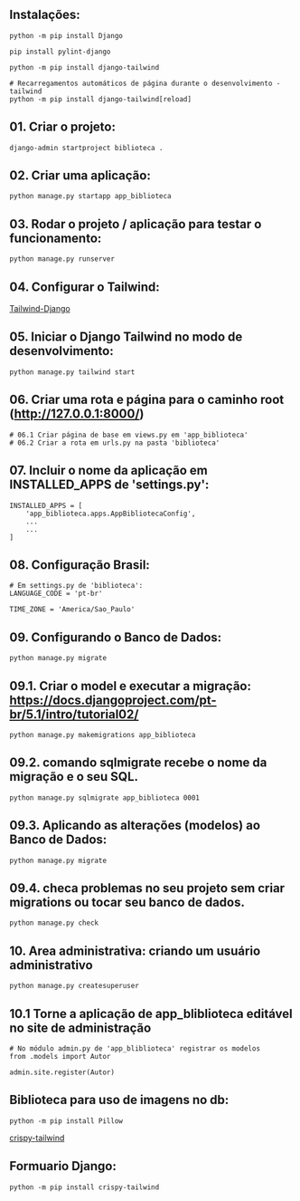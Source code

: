 ## Instalações:
```
python -m pip install Django

pip install pylint-django

python -m pip install django-tailwind

# Recarregamentos automáticos de página durante o desenvolvimento - tailwind
python -m pip install django-tailwind[reload]

```

## 01. Criar o projeto:
```
django-admin startproject biblioteca .

```

## 02. Criar uma aplicação:
```
python manage.py startapp app_biblioteca
```

## 03. Rodar o projeto / aplicação para testar o funcionamento:
```
python manage.py runserver

```

## 04. Configurar o Tailwind:
[Tailwind-Django](https://django-tailwind.readthedocs.io/en/latest/installation.html)


## 05. Iniciar o Django Tailwind no modo de desenvolvimento:
```
python manage.py tailwind start
```

## 06. Criar uma rota e página para o caminho root (http://127.0.0.1:8000/)
```
# 06.1 Criar página de base em views.py em 'app_biblioteca'
# 06.2 Criar a rota em urls.py na pasta 'biblioteca'
```

## 07. Incluir o nome da aplicação em INSTALLED_APPS de 'settings.py':
```
INSTALLED_APPS = [
    'app_biblioteca.apps.AppBibliotecaConfig',
    ...
    ...
]
```

## 08. Configuração Brasil:
```
# Em settings.py de 'biblioteca':
LANGUAGE_CODE = 'pt-br'

TIME_ZONE = 'America/Sao_Paulo'
```


## 09. Configurando o Banco de Dados:
```
python manage.py migrate
```


## 09.1. Criar o model e executar a migração: https://docs.djangoproject.com/pt-br/5.1/intro/tutorial02/
```
python manage.py makemigrations app_biblioteca
```

## 09.2. comando sqlmigrate recebe o nome da migração e o seu SQL.
```
python manage.py sqlmigrate app_biblioteca 0001
```


## 09.3. Aplicando as alterações (modelos) ao Banco de Dados:
```
python manage.py migrate
```


## 09.4. checa problemas no seu projeto sem criar migrations ou tocar seu banco de dados.
```
python manage.py check
```


## 10. Area administrativa: criando um usuário administrativo
```
python manage.py createsuperuser
```

## 10.1 Torne a aplicação de app_bliblioteca editável no site de administração
```
# No módulo admin.py de 'app_bliblioteca' registrar os modelos
from .models import Autor

admin.site.register(Autor)
```

## Biblioteca para uso de imagens no db:
```
python -m pip install Pillow
```

[crispy-tailwind](https://github.com/django-crispy-forms/crispy-tailwind)
## Formuario Django:
```
python -m pip install crispy-tailwind
```
